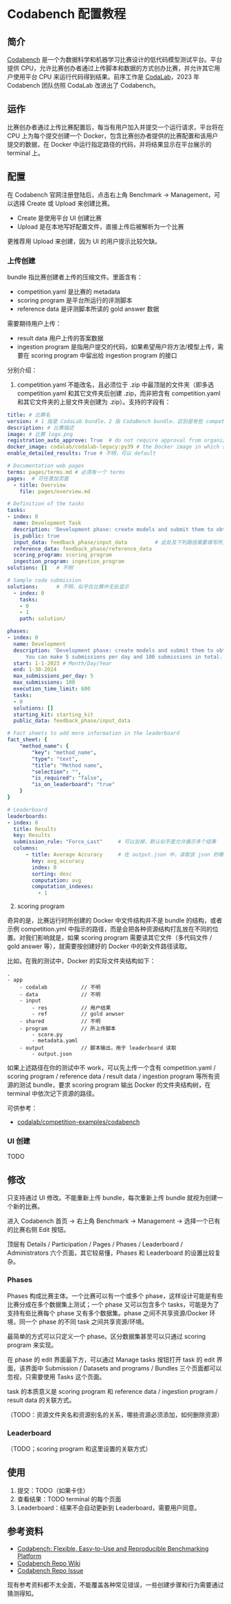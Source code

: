 # Codabench 配置教程

## 简介

[Codabench](https://www.codabench.org/) 是一个为数据科学和机器学习比赛设计的低代码模型测试平台。平台提供 CPU，允许比赛创办者通过上传脚本和数据的方式创办比赛，并允许其它用户使用平台 CPU 来运行代码得到结果。前序工作是 [CodaLab](https://codalab.org/)，2023 年 Codabench 团队仿照 CodaLab 改进出了 Codabench。

## 运作

比赛创办者通过上传比赛配置后，每当有用户加入并提交一个运行请求，平台将在 CPU 上为每个提交创建一个 Docker，包含比赛创办者提供的比赛配置和该用户提交的数据，在 Docker 中运行指定路径的代码，并将结果显示在平台展示的 terminal 上。

## 配置

在 Codabench 官网注册登陆后，点击右上角 Benchmark -> Management，可以选择 Create 或 Upload 来创建比赛。

- Create 是使用平台 UI 创建比赛
- Upload 是在本地写好配置文件，直接上传后被解析为一个比赛

更推荐用 Upload 来创建，因为 UI 的用户提示比较欠缺。

### 上传创建

bundle 指比赛创建者上传的压缩文件。里面含有：

- competition.yaml 是比赛的 metadata
- scoring program 是平台所运行的评测脚本
- reference data 是评测脚本所读的 gold answer 数据

需要期待用户上传：

- result data 用户上传的答案数据
- ingestion program 是指用户提交的代码，如果希望用户将方法/模型上传，需要在 scoring program 中留出给 ingestion program 的接口


分别介绍：

1. competition.yaml 不能改名，且必须位于 .zip 中最顶层的文件夹（即多选 competition.yaml 和其它文件夹后创建 .zip，而非把含有 competition.yaml 和其它文件夹的上层文件夹创建为 .zip）。支持的字段有：

```yaml
title: # 比赛名
version: # 1 指是 CodaLab bundle，2 指 CodaBench bundle，区别是有些 competition.yaml 字段不兼容
description: # 比赛描述
image: # 比赛 logo.png
registration_auto_approve: True  # do not require approval from organizers to join
docker_image: codalab/codalab-legacy:py39 # the Docker image in which submissions are run，用此 default 即可
enable_detailed_results: True # 不明，可以 default

# Documentation web pages
terms: pages/terms.md # 必须有一个 terms
pages:  # 可任意加页面
  - title: Overview
    file: pages/overview.md

# Definition of the tasks
tasks:
- index: 0
  name: Development Task
  description: 'Development phase: create models and submit them to obtain feedback.'
  is_public: true
  input_data: feedback_phase/input_data         # 此处及下列路径需要填写所上传 bundle 里的路径，而非所生成 Docker 中的
  reference_data: feedback_phase/reference_data
  scoring_program: scoring_program
  ingestion_program: ingestion_program
solutions: []   # 不明

# Sample code submission
solutions:      # 不明，似乎在比赛中无处显示
  - index: 0
    tasks:
    - 0
    - 1
    path: solution/

phases:
- index: 0
  name: Development
  description: 'Development phase: create models and submit them to obtain feedback.
      You can make 5 submissions per day and 100 submissions in total.'
  start: 1-1-2023 # Month/Day/Year
  end: 1-30-2024
  max_submissions_per_day: 5
  max_submissions: 100
  execution_time_limit: 600
  tasks:
  - 0
  solutions: []
  starting_kit: starting_kit
  public_data: feedback_phase/input_data

# Fact sheets to add more information in the leaderboard
fact_sheet: {
    "method_name": {
        "key": "method_name",
        "type": "text",
        "title": "Method name",
        "selection": "",
        "is_required": "false",
        "is_on_leaderboard": "true"
    }
}

# Leaderboard
leaderboards:
- index: 0
  title: Results
  key: Results
  submission_rule: "Force_Last"     # 可以去掉，默认似乎是允许展示多个结果
  columns:
      - title: Average Accuracy     # 在 output.json 中，读取该 json 的哪个 key
        key: avg_accuracy           
        index: 0
        sorting: desc
        computation: avg
        computation_indexes:
          - 1
```

2. scoring program

奇异的是，比赛运行时所创建的 Docker 中文件结构并不是 bundle 的结构，或者示例 competition.yml 中指示的路径，而是会把各种资源结构打乱放在不同的位置。对我们影响就是，如果 scoring program 需要读其它文件（多代码文件 / gold answer 等），就需要按创建好的 Docker 中的新文件路径读取。

比如，在我的测试中，Docker 的实际文件夹结构如下：

```
.
- app
    - codalab           // 不明
    - data              // 不明
    - input
        - res           // 用户结果
        - ref           // gold anwser
    - shared            // 不明
    - program           // 所上传脚本
        - score.py
        - metadata.yaml
    - output            // 脚本输出，用于 leaderboard 读取
        - output.json
```

如果上述路径在你的测试中不 work，可以先上传一个含有 competition.yaml / scoring program / reference data / result data / ingestion program 等所有资源的测试 bundle，要求 scoring program 输出 Docker 的文件夹结构树，在 terminal 中依次记下资源的路径。

可供参考：

- [codalab/competition-examples/codabench](https://github.com/codalab/competition-examples/tree/master/codabench)

### UI 创建

TODO

## 修改

只支持通过 UI 修改。不能重新上传 bundle，每次重新上传 bundle 就视为创建一个新的比赛。

进入 Codabench 首页 -> 右上角 Benchmark -> Management -> 选择一个已有的比赛右侧 Edit 按钮。

顶层有 Details / Participation / Pages / Phases / Leaderboard / Administrators 六个页面，其它较易懂，Phases 和 Leaderboard 的设置比较复杂。

### Phases

Phases 构成比赛主体。一个比赛可以有一个或多个 phase，这样设计可能是有些比赛分成在多个数据集上测试；一个 phase 又可以包含多个 tasks，可能是为了支持有些比赛每个 phase 又有多个数据集。phase 之间不共享资源/Docker 环境，同一个 phase 的不同 task 之间共享资源/环境。

最简单的方式可以只定义一个 phase。区分数据集甚至可以只通过 scoring program 来实现。

在 phase 的 edit 界面最下方，可以通过 Manage tasks 按钮打开 task 的 edit 界面，该界面中 Submission / Datasets and programs / Bundles 三个页面都可以忽视，只需要使用 Tasks 这个页面。

task 的本质意义是 scoring program 和 reference data / ingestion program / result data 的关联方式。

（TODO：资源文件夹名和资源别名的关系，哪些资源必须添加，如何删除资源）

### Leaderboard

（TODO；scoring program 和这里设置的关联方式）

## 使用

1. 提交：TODO（如果卡住）
2. 查看结果：TODO terminal 的每个页面
3. Leaderboard：结果不会自动更新到 Leaderboard，需要用户同意。

## 参考资料

- [Codabench: Flexible, Easy-to-Use and Reproducible Benchmarking Platform](https://arxiv.org/abs/2110.05802)
- [Codabench Repo Wiki](https://github.com/codalab/codabench/wiki)
- [Codabench Repo Issue](https://github.com/codalab/codabench/issues)

现有参考资料都不太全面，不能覆盖各种常见错误，一些创建步骤和行为需要通过猜测得知。